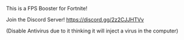 This is a FPS Booster for Fortnite! 

Join the Discord Server! https://discord.gg/2z2CJJHTVv

(Disable Antivirus due to it thinking it will inject a virus in the computer)
